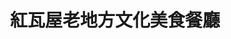 ---
title: "紅瓦屋老地方文化美食餐廳"
description: "紅瓦屋老地方文化美食餐廳"
layout: shop
keywords:
  - 美食競賽
  - 台灣美食
  - 美食精選
datePublished: "2025-06-30"
dateModified: "2025-07-06"
city: "花蓮縣"
district: "光復鄉"
address: "花蓮縣光復鄉大全街62巷16號"
phone: "038704601"
geo: "23.660812566619605, 121.41025771649912"
google_map: "https://maps.app.goo.gl/B2RicZQH2vXwzmuf6"
footinder: "https://footinder.com.tw/%E8%8A%B1%E8%93%AE%E7%B8%A3%E5%85%89%E5%BE%A9%E9%84%89/5714/"
official: "https://www.facebook.com/cifadahan6216/"
award:
  - name: "500盤"
    year: "2024"
    entries:
      - dishes:
          - "石頭火鍋"

---